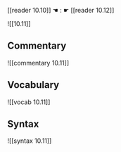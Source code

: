 [[reader 10.10]] ☚ : ☛ [[reader 10.12]]

![[10.11]]

## Commentary

![[commentary 10.11]]

## Vocabulary

![[vocab 10.11]]

## Syntax

![[syntax 10.11]]


